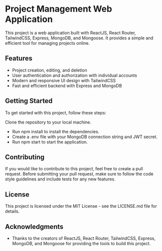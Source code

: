 # Project Management Web Application
This project is a web application built with ReactJS, React Router, TailwindCSS, Express, MongoDB, and Mongoose. It provides a simple and efficient tool for managing projects online.

## Features
- Project creation, editing, and deletion
- User authentication and authorization with individual accounts
- Modern and responsive UI design with TailwindCSS
- Fast and efficient backend with Express and MongoDB

## Getting Started
To get started with this project, follow these steps:

Clone the repository to your local machine.
- Run npm install to install the dependencies.
- Create a .env file with your MongoDB connection string and JWT secret.
- Run npm start to start the application.

## Contributing
If you would like to contribute to this project, feel free to create a pull request. Before submitting your pull request, make sure to follow the code style guidelines and include tests for any new features.

## License
This project is licensed under the MIT License - see the LICENSE.md file for details.

## Acknowledgments
- Thanks to the creators of ReactJS, React Router, TailwindCSS, Express, MongoDB, and Mongoose for providing the tools to build this project.
